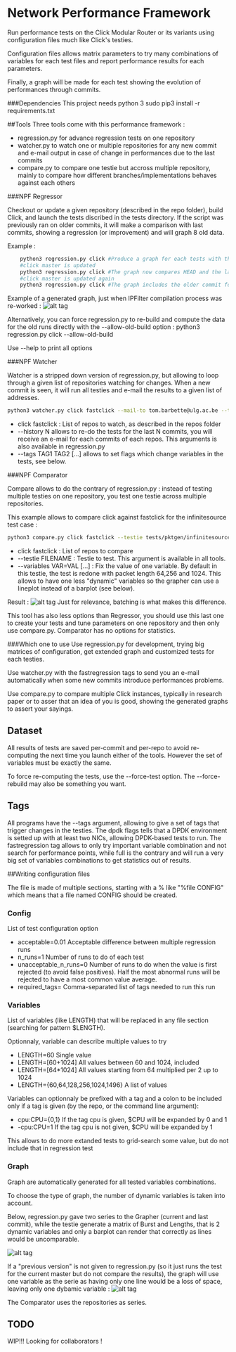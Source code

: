 Network Performance Framework
=============================

Run performance tests on the Click Modular Router or its variants using
configuration files much like Click's testies.

Configuration files allows matrix parameters to try many combinations of
variables for each test files and report performance results for each
parameters.

Finally, a graph will be made for each test showing the evolution of
performances through commits.

###Dependencies
This project needs python 3
sudo pip3 install -r requirements.txt

##Tools
Three tools come with this performance framework :
  * regression.py for advance regression tests on one repository
  * watcher.py to watch one or multiple repositories for any new commit and e-mail output in case
of change in performances due to the last commits
  * compare.py to compare one testie but accross multiple repository, mainly to compare
how different branches/implementations behaves against each others

###NPF Regressor

Checkout or update a given repository (described in the repo
folder), build Click, and launch the tests discribed in the
tests directory. If the script was previously ran on older
commits, it will make a comparison with last commits, showing
 a regression (or improvement) and will graph 8 old data.

Example :
```bash
    python3 regression.py click #Produce a graph for each tests with the result
    #click master is updated
    python3 regression.py click #The graph now compares HEAD and the last commit, if major performances changes are found, the return code will be different than 0
    #click master is updated again
    python3 regression.py click #The graph includes the older commit for reference, up to "--graph-num", default is 8
```

Example of a generated graph, just when IPFilter compilation process was re-worked :
![alt tag](doc/sample_graph2.png)

Alternatively, you can force regression.py to re-build and compute the data for the old runs directly with the --allow-old-build option :
    python3 regression.py click --allow-old-build

Use --help to print all options

###NPF Watcher

Watcher is a stripped down version of regression.py, but allowing to
loop through a given list of repositories watching for changes. When
a new commit is seen, it will run all testies and e-mail the results
to a given list of addresses.

```bash
python3 watcher.py click fastclick --mail-to tom.barbette@ulg.ac.be --tags fastregression --history 1
```
 * click fastclick : List of repos to watch, as described in the repos folder
 * --history N allows to re-do the tests for the last N commits, you will receive
 an e-mail for each commits of each repos. This arguments is also available in regression.py
 * --tags TAG1 TAG2 [...] allows to set flags which change variables in the tests, see below.

###NPF Comparator

Compare allows to do the contrary of regression.py : instead of
 testing multiple testies on one repository, you test one testie across
 multiple repositories.
 
This example allows to compare click against fastclick for the infinitesource
  test case :

```bash
python3 compare.py click fastclick --testie tests/pktgen/infinitesource-01.testie --variables LENGTH=64
```
 * click fastclick : List of repos to compare
 * --testie FILENAME : Testie to test. This argument is available in all tools.
 * --variables  VAR=VAL [...] : Fix the value of one variable.
 By default in this testie, the test is redone with packet length 64,256 and 1024. This
 allows to have one less "dynamic" variables so the grapher can
 use a lineplot instead of a barplot (see below).
 
Result :
![alt tag](doc/sample_compare.png)
Just for relevance, batching is what makes this difference.

This tool has also less options than Regressor, you should use this
last one to create your tests and tune parameters on one repository
and then only use compare.py. Comparator has no options for statistics.


###Which one to use
Use regression.py for development, trying big matrices of configuration,
get extended graph and customized tests for each testies.

Use watcher.py with the fastregression tags to send you an e-mail automatically
when some new commits introduce performances problems.

Use compare.py to compare multiple Click
instances, typically in research paper or to asser that an
idea of you is good, showing the generated graphs to assert
your sayings.


## Dataset

All results of tests are saved per-commit and per-repo to avoid re-computing the next time
you launch either of the tools. However the set of variables must be exactly the
same.

To force re-computing the tests, use the --force-test option. The --force-rebuild
may also be something you want.


## Tags
All programs have the --tags argument, allowing to give a set of tags
that trigger changes in the testies. The dpdk flags tells that a DPDK
environment is setted up with at least two NICs, allowing DPDK-based
tests to run. The fastregression tag allows to only try important
variable combination and not search for performance points, while full
is the contrary and will run a very big set of variables combinations
to get statistics out of results.

##Writing configuration files

The file is made of multiple sections, starting with a % like
 "%file CONFIG" which means that a file named CONFIG should be
  created.


### Config
List of test configuration option
 - acceptable=0.01         Acceptable difference between multiple regression runs
 - n\_runs=1               Number of runs to do of each test
 - unacceptable\_n\_runs=0 Number of runs to do when the value is first rejected (to avoid false positives). Half the most abnormal runs will be rejected to have a most common value average.
 - required\_tags=         Comma-separated list of tags needed to run this run

### Variables
List of variables (like LENGTH) that will be replaced in any file section (searching for pattern $LENGTH).

Optionnaly, variable can describe multiple values to try
 - LENGTH=60 Single value
 - LENGTH=[60+1024] All values between 60 and 1024, included
 - LENGTH=\[64\*1024\] All values starting from 64 multiplied per 2 up to 1024
 - LENGTH={60,64,128,256,1024,1496} A list of values

Variables can optionnaly be prefixed with a tag and a colon to be included only
if a tag is given (by the repo, or the command line argument):
 - cpu:CPU={0,1} If the tag cpu is given, $CPU will be expanded by 0 and 1
 - -cpu:CPU=1    If the tag cpu is not given, $CPU will be expanded by 1

This allows to do more extanded tests to grid-search some value, but do not include that in regression test

### Graph
Graph are automatically generated for all tested variables
combinations.

To choose the type of graph, the number of dynamic variables is taken into account.

Below, regression.py gave two series to the Grapher (current and last commit), while the testie
generate a matrix of Burst and Lengths, that is 2 dynamic variables and only a barplot can render that correctly
as lines would be uncomparable.

![alt tag](doc/sample_graph.png)

If a "previous version" is not given to regression.py (so it just runs the test for the current master but do not compare 
the results), the graph will use one variable as the serie as having only one
line would be a loss of space, leaving only one dybamic variable :
![alt tag](doc/sample_graph3.png)

The Comparator uses the repositories as series.

TODO
----
WIP!!! Looking for collaborators !

